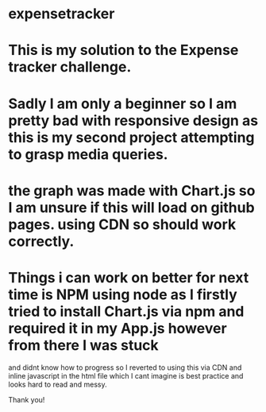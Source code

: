 # expensetracker

# This is my solution to the Expense tracker challenge. 

# Sadly I am only a beginner so I am pretty bad with responsive design as this is my second project attempting to grasp media queries. 

# the graph was made with Chart.js so I am unsure if this will load on github pages. using CDN so should work correctly. 

# Things i can work on better for next time is NPM using node as I firstly tried to install Chart.js via npm and required it in my App.js however from there I was stuck
and didnt know how to progress so I reverted to using this via CDN and inline javascript in the html file which I cant imagine is best practice and looks hard to read and messy.

Thank you! 
